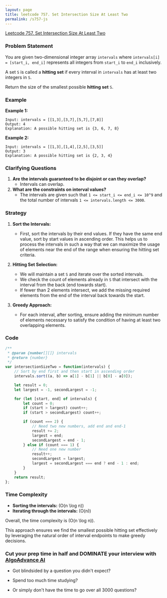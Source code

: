 ```yaml
---
layout: page
title: leetcode 757. Set Intersection Size At Least Two
permalink: /s757-js
---
```

[Leetcode 757. Set Intersection Size At Least Two](https://algoadvance.github.io/algoadvance/l757)
### Problem Statement

You are given two-dimensional integer array `intervals` where `intervals[i] = [start_i, end_i]` represents all integers from `start_i` to `end_i` inclusively.

A set `S` is called a **hitting set** if every interval in `intervals` has at least two integers in `S`.

Return the size of the smallest possible **hitting set** `S`.

### Example
**Example 1:**
```plaintext
Input: intervals = [[1,3],[3,7],[5,7],[7,8]]
Output: 4
Explanation: A possible hitting set is {3, 6, 7, 8}
```

**Example 2:**
```plaintext
Input: intervals = [[1,3],[1,4],[2,5],[3,5]]
Output: 3
Explanation: A possible hitting set is {2, 3, 4}
```

### Clarifying Questions

1. **Are the intervals guaranteed to be disjoint or can they overlap?**
   - Intervals can overlap.
2. **What are the constraints on interval values?**
   - The intervals are given such that `1 <= start_i <= end_i <= 10^9` and the total number of intervals `1 <= intervals.length <= 3000`.

### Strategy

1. **Sort the Intervals:** 
   - First, sort the intervals by their end values. If they have the same end value, sort by start values in ascending order. This helps us to process the intervals in such a way that we can maximize the usage of elements near the end of the range when ensuring the hitting set criteria.

2. **Hitting Set Selection:**
   - We will maintain a set `S` and iterate over the sorted intervals.
   - We check the count of elements already in `S` that intersect with the interval from the back (end towards start).
   - If fewer than 2 elements intersect, we add the missing required elements from the end of the interval back towards the start.

3. **Greedy Approach:**
   - For each interval, after sorting, ensure adding the minimum number of elements necessary to satisfy the condition of having at least two overlapping elements.

### Code

```javascript
/**
 * @param {number[][]} intervals
 * @return {number}
 */
var intersectionSizeTwo = function(intervals) {
    // Sort by end first and then start in ascending order
    intervals.sort((a, b) => a[1] - b[1] || b[0] - a[0]);

    let result = 0;
    let largest = -1, secondLargest = -1;

    for (let [start, end] of intervals) {
        let count = 0;
        if (start > largest) count++;
        if (start > secondLargest) count++;

        if (count === 2) {
            // Need two new numbers, add end and end-1
            result += 2;
            largest = end;
            secondLargest = end - 1;
        } else if (count === 1) {
            // Need one new number
            result++;
            secondLargest = largest;
            largest = secondLargest === end ? end - 1 : end;
        }
    }
    return result;
};
```

### Time Complexity

- **Sorting the intervals:** \(O(n \log n)\)
- **Iterating through the intervals:** \(O(n)\)

Overall, the time complexity is \(O(n \log n)\).

This approach ensures we find the smallest possible hitting set effectively by leveraging the natural order of interval endpoints to make greedy decisions.


### Cut your prep time in half and DOMINATE your interview with [AlgoAdvance AI](https://algoAdvance.com)

- Got blindsided by a question you didn't expect?

- Spend too much time studying?

- Or simply don't have the time to go over all 3000 questions?

